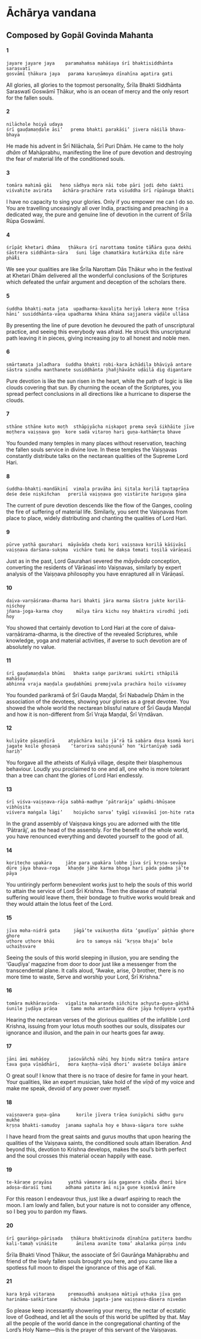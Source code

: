 # Āchārya vandana

## Composed by Gopāl Govinda Mahanta

#### 1

    jayare jayare jaya    paramahaṁsa mahāśaya śrī bhaktisiddhānta sarasvatī
    gosvāmī ṭhākura jaya   parama karuṇāmoya dīnahīna agatira gati

All glories, all glories to the topmost personality, Śrīla Bhakti Siddhānta Saraswatī Goswāmī Ṭhākur, who is an ocean of mercy and the only resort for the fallen souls.

#### 2

    nilāchole hoiyā udaya
    śrī gauḍamaṇḍale āsi’   prema bhakti parakāśi’ jivera nāśilā bhava-bhaya

He made his advent in Śrī Nilāchala, Śrī Puri Dhām. He came to the holy *dhām* of Mahāprabhu, manifesting the line of pure devotion and destroying the fear of material life of the conditioned souls.

#### 3

    tomāra mahimā gāi   heno sādhya mora nāi tobe pāri jodi deho śakti
    viśvahite avirata    āchāra-prachāre rata viśuddha śrī rūpānuga bhakti

I have no capacity to sing your glories. Only if you empower me can I do so. You are travelling unceasingly all over India, practising and preaching in a dedicated way, the pure and genuine line of devotion in the current of Śrīla Rūpa Goswāmī.

#### 4

    śrīpāṭ khetari dhāma   ṭhākura śrī narottama tomāte tā̐hāra guṇa dekhi
    śāstrera siddhānta-sāra   śuni lāge chamatkāra kutārkika dite nāre phā̐ki

We see your qualities are like Śrīla Narottam Dās Ṭhākur who in the festival at Khetari Dhām delivered all the wonderful conclusions of the Scriptures which defeated the unfair argument and deception of the scholars there.

#### 5

    śuddha bhakti-mata jata  upadharma-kavalita heriyā lokera mone trāsa
    hāni’ susiddhānta-vāṇa upadharma khāna khāna sajjanera vāḍāle ullāsa

By presenting the line of pure devotion he devoured the path of unscriptural practice, and seeing this everybody was afraid. He struck this unscriptural path leaving it in pieces, giving increasing joy to all honest and noble men.

#### 6

    smārtamata jaladhara  śuddha bhakti robi-kara āchādila bhāviyā antare
    śāstra sindhu manthanete susiddhānta jhañjhāvāte uḍāilā dig digantare

Pure devotion is like the sun risen in the heart, while the path of logic is like clouds covering that sun. By churning the ocean of the Scriptures, you spread perfect conclusions in all directions like a hurricane to disperse the clouds.

#### 7

    sthāne sthāne koto moṭh  sthāpiyācha niṣkapoṭ prema sevā śikhāite jīve
    moṭhera vaiṣṇava goṇ  kore sadā vitaroṇ hari guṇa-kathāmṛta bhave

You founded many temples in many places without reservation, teaching the fallen souls service in divine love. In these temples the Vaiṣṇavas constantly distribute talks on the nectarean qualities of the Supreme Lord Hari.

#### 8

    śuddha-bhakti-mandākinī  vimala pravāha āni śitala korilā taptaprāṇa
    deśe deśe niṣkiñchan   prerilā vaiṣṇava goṇ vistārite hariguṇa gāna

The current of pure devotion descends like the flow of the Ganges, cooling the fire of suffering of material life. Similarly, you sent the Vaiṣṇavas from place to place, widely distributing and chanting the qualities of Lord Hari.

#### 9

    pūrve yathā gaurahari  māyāvāda cheda kori vaiṣṇava korilā kāśivāsī
    vaiṣṇava darśana-sukṣma  vichāre tumi he dakṣa temati toṣilā vārāṇasī

Just as in the past, Lord Gaurahari severed the *māyāvāda* conception,  converting  the  residents  of Vārāṇasī into Vaiṣṇavas, similarly by expert analysis of the Vaiṣṇava philosophy you have enraptured all in Vārāṇasī.

#### 10

    daiva-varṇāśrama-dharma hari bhakti jāra marma śāstra jukte korilā-niśchoy
    jñana-joga-karma choy     mūlya tāra kichu noy bhaktira virodhī jodi hoy

You showed that certainly devotion to Lord Hari at the core of daiva-varṇāśrama-dharma, is the directive of the revealed Scriptures, while knowledge, yoga and material activities, if averse to such devotion are of absolutely no value.

#### 11

    śrī gauḍamaṇḍala bhūmi   bhakta saṅge parikrami sukīrti sthāpilā mahāśoy
    abhinna vraja maṇḍala gauḍabhūmi premojvala prachāra hoilo viśvamoy

You founded parikramā of Śrī Gauḍa Maṇḍal, Śrī Nabadwīp Dhām in the association of the devotees, showing your glories as a great devotee. You showed the whole world the nectarean blissful nature of Śrī Gauḍa Maṇḍal and how it is non-different from Śrī Vraja Maṇḍal, Śrī Vṛndāvan.

#### 12

    kuliyāte pāṣaṇḍīrā     atyāchāra koilo jā’rā tā sabāra doṣa kṣomā kori
    jagate koile ghoṣaṇā    ‘taroriva sahiṣṇunā’ hon ‘kīrtanīyaḥ sadā hariḥ’

You forgave all the atheists of Kuliyā village, despite their blasphemous behaviour. Loudly you proclaimed to one and all, one who is more tolerant than a tree can chant the glories of Lord Hari endlessly.

#### 13

    śrī viśva-vaiṣṇava-rāja sabhā-madhye ‘pātrarāja’ upādhi-bhūṣaṇe vibhūṣita
    viśvera maṅgala lāgi’    hoiyācho sarva’ tyāgī viśvavāsī jon-hite rata

In the grand assembly of Vaiṣṇava kings you are adorned with the title ‘Pātrarāj’, as the head of the assembly. For the benefit of the whole world, you have renounced everything and devoted yourself to the good of all.

#### 14

    koritecho upakāra     jāte para upakāra lobhe jīva śrī kṛṣṇa-sevāya
    dūre jāya bhava-roga   khaṇḍe jāhe karma bhoga hari pāda padma jā’te pāya

You untiringly perform benevolent works just to help the souls of this world to attain the service of Lord Śrī Krishna. Then the disease of material suffering would leave them, their bondage to fruitive works would break
and they would attain the lotus feet of the Lord.

#### 15

    jīva moha-nidrā gata     jāgā’te vaikuṇṭha dūta ‘gauḍīya’ pāṭhāo ghore ghore
    uṭhore uṭhore bhāi        āro to samoya nāi ‘kṛṣṇa bhaja’ bole uchaiḥsvare

Seeing the souls of this world sleeping in illusion, you are sending the ‘Gauḍīya’ magazine from door to door just like a messenger from the transcendental plane. It calls aloud, “Awake, arise, O brother, there is no more time to waste, Serve and worship your Lord, Śrī Krishna.”

#### 16

    tomāra mukhāravinda-  vigalita makaranda siñchita achyuta-guṇa-gāthā
    śunile juḍāya prāṇa     tamo moha antardhāna dūre jāya hṛdoyera vyathā

Hearing the nectarean verses of the glorious qualities of the infallible Lord Krishna, issuing from your lotus mouth soothes our souls, dissipates our ignorance and illusion, and the pain in our hearts goes far away.

#### 17

    jāni āmi mahāśoy       jaśovāñchā nāhi hoy bindu mātra tomāra antare
    tava guṇa vīṇādhārī,   mora kaṇṭha-vīṇā dhori’ avaśete bolāya āmāre

O great soul! I know that there is no trace of desire for fame in your heart. Your qualities, like an expert musician, take hold of the *vīṇā* of my voice and make me speak, devoid of any power over myself.

#### 18

    vaiṣṇavera guṇa-gāna      korile jīvera trāṇa śuniyāchi sādhu guru mukhe
    kṛṣṇa bhakti-samudoy  janama saphala hoy e bhava-sāgara tore sukhe

I have heard from the great saints and gurus mouths that upon hearing the qualities of the Vaiṣṇava saints, the conditioned souls attain liberation. And beyond this, devotion to Krishna develops, makes the soul’s birth perfect and the soul crosses this material ocean
happily with ease.

#### 19

    te-kāraṇe prayāsa      yathā vāmanera āśa gaganera chā̐da dhori bāre
    adoṣa-daraśī tumi     adhama patita āmi nija guṇe kṣomivā āmāre

For this reason I endeavour thus, just like a dwarf aspiring to reach the moon. I am lowly and fallen, but your nature is not to consider any offence, so I beg you to pardon my flaws.

#### 20

    śrī gaurāṅga-pāriṣada   ṭhākura bhaktivinoda dīnahīna patitera bandhu
    kali-tamaḥ vināśite       ānilena avanīte toma’ akalaṅka pūrṇa indu

Śrīla Bhakti Vinod Ṭhākur, the associate of Śrī Gaurāṅga Mahāprabhu and friend of the lowly fallen souls brought you here, and you came like a spotless full moon to dispel the ignorance of this age of Kali.

#### 21

    kara kṛpā vitaraṇa     premasudhā anukṣaṇa mātiyā uṭhuka jīva goṇ
    harināma-saṅkīrtane     nāchuka jagata-jane vaiṣṇava-dāsera nivedan

So please keep incessantly showering your mercy, the nectar of ecstatic love of Godhead, and let all the souls of this world be uplifted by that. May all the people of the world dance in the congregational chanting of the Lord’s Holy Name—this is the prayer of this servant of the Vaiṣṇavas.

